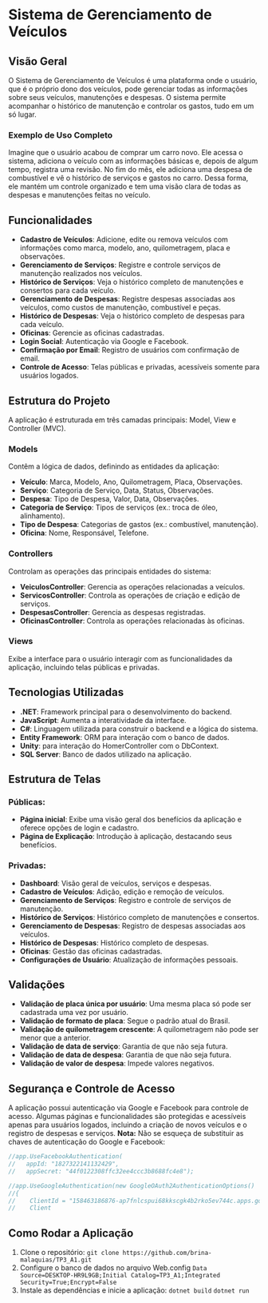 # Sistema de Gerenciamento de Veículos

## Visão Geral
O Sistema de Gerenciamento de Veículos é uma plataforma onde o usuário, que é o próprio dono dos veículos, pode gerenciar todas as informações sobre seus veículos, manutenções e despesas. O sistema permite acompanhar o histórico de manutenção e controlar os gastos, tudo em um só lugar.

### Exemplo de Uso Completo
Imagine que o usuário acabou de comprar um carro novo. Ele acessa o sistema, adiciona o veículo com as informações básicas e, depois de algum tempo, registra uma revisão. No fim do mês, ele adiciona uma despesa de combustível e vê o histórico de serviços e gastos no carro. Dessa forma, ele mantém um controle organizado e tem uma visão clara de todas as despesas e manutenções feitas no veículo.

## Funcionalidades
- **Cadastro de Veículos**: Adicione, edite ou remova veículos com informações como marca, modelo, ano, quilometragem, placa e observações.
- **Gerenciamento de Serviços**: Registre e controle serviços de manutenção realizados nos veículos.
- **Histórico de Serviços**: Veja o histórico completo de manutenções e consertos para cada veículo.
- **Gerenciamento de Despesas**: Registre despesas associadas aos veículos, como custos de manutenção, combustível e peças.
- **Histórico de Despesas**: Veja o histórico completo de despesas para cada veículo.
- **Oficinas**: Gerencie as oficinas cadastradas.
- **Login Social**: Autenticação via Google e Facebook.
- **Confirmação por Email**: Registro de usuários com confirmação de email.
- **Controle de Acesso**: Telas públicas e privadas, acessíveis somente para usuários logados.

## Estrutura do Projeto
A aplicação é estruturada em três camadas principais: Model, View e Controller (MVC).

### Models
Contêm a lógica de dados, definindo as entidades da aplicação:
- **Veículo**: Marca, Modelo, Ano, Quilometragem, Placa, Observações.
- **Serviço**: Categoria de Serviço, Data, Status, Observações.
- **Despesa**: Tipo de Despesa, Valor, Data, Observações.
- **Categoria de Serviço**: Tipos de serviços (ex.: troca de óleo, alinhamento).
- **Tipo de Despesa**: Categorias de gastos (ex.: combustível, manutenção).
- **Oficina**: Nome, Responsável, Telefone.

### Controllers
Controlam as operações das principais entidades do sistema:
- **VeiculosController**: Gerencia as operações relacionadas a veículos.
- **ServicosController**: Controla as operações de criação e edição de serviços.
- **DespesasController**: Gerencia as despesas registradas.
- **OficinasController**: Controla as operações relacionadas às oficinas.

### Views
Exibe a interface para o usuário interagir com as funcionalidades da aplicação, incluindo telas públicas e privadas.

## Tecnologias Utilizadas
- **.NET**: Framework principal para o desenvolvimento do backend.
- **JavaScript**: Aumenta a interatividade da interface.
- **C#**: Linguagem utilizada para construir o backend e a lógica do sistema.
- **Entity Framework**: ORM para interação com o banco de dados.
- **Unity**: para interação do HomerController com o DbContext.
- **SQL Server**: Banco de dados utilizado na aplicação.

## Estrutura de Telas

### Públicas:
- **Página inicial**: Exibe uma visão geral dos benefícios da aplicação e oferece opções de login e cadastro.
- **Página de Explicação**: Introdução à aplicação, destacando seus benefícios.

### Privadas:
- **Dashboard**: Visão geral de veículos, serviços e despesas.
- **Cadastro de Veículos**: Adição, edição e remoção de veículos.
- **Gerenciamento de Serviços**: Registro e controle de serviços de manutenção.
- **Histórico de Serviços**: Histórico completo de manutenções e consertos.
- **Gerenciamento de Despesas**: Registro de despesas associadas aos veículos.
- **Histórico de Despesas**: Histórico completo de despesas.
- **Oficinas**: Gestão das oficinas cadastradas.
- **Configurações de Usuário**: Atualização de informações pessoais.

## Validações
- **Validação de placa única por usuário**: Uma mesma placa só pode ser cadastrada uma vez por usuário.
- **Validação de formato de placa**: Segue o padrão atual do Brasil.
- **Validação de quilometragem crescente**: A quilometragem não pode ser menor que a anterior.
- **Validação de data de serviço**: Garantia de que não seja futura.
- **Validação de data de despesa**: Garantia de que não seja futura.
- **Validação de valor de despesa**: Impede valores negativos.

## Segurança e Controle de Acesso
A aplicação possui autenticação via Google e Facebook para controle de acesso. Algumas páginas e funcionalidades são protegidas e acessíveis apenas para usuários logados, incluindo a criação de novos veículos e o registro de despesas e serviços.
**Nota:** Não se esqueça de substituir as chaves de autenticação do Google e Facebook:
```csharp
//app.UseFacebookAuthentication(
//   appId: "1827322141132429",
//   appSecret: "44f0122308ffc32ee4ccc3b8688fc4e8");

//app.UseGoogleAuthentication(new GoogleOAuth2AuthenticationOptions()
//{
//    ClientId = "158463186876-ap7fnlcspui68kkscgk4b2rko5ev744c.apps.googleusercontent.com",
//    Client
```
## Como Rodar a Aplicação

1. Clone o repositório: `git clone https://github.com/brina-malaquias/TP3_A1.git`
2. Configure o banco de dados no arquivo Web.config `Data Source=DESKTOP-HR9L9GB;Initial Catalog=TP3_A1;Integrated Security=True;Encrypt=False`
3. Instale as dependências e inicie a aplicação: `dotnet build` `dotnet run`
